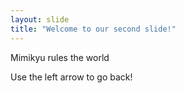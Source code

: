 ```yaml
---
layout: slide
title: "Welcome to our second slide!"
---
```

Mimikyu rules the world

Use the left arrow to go back!